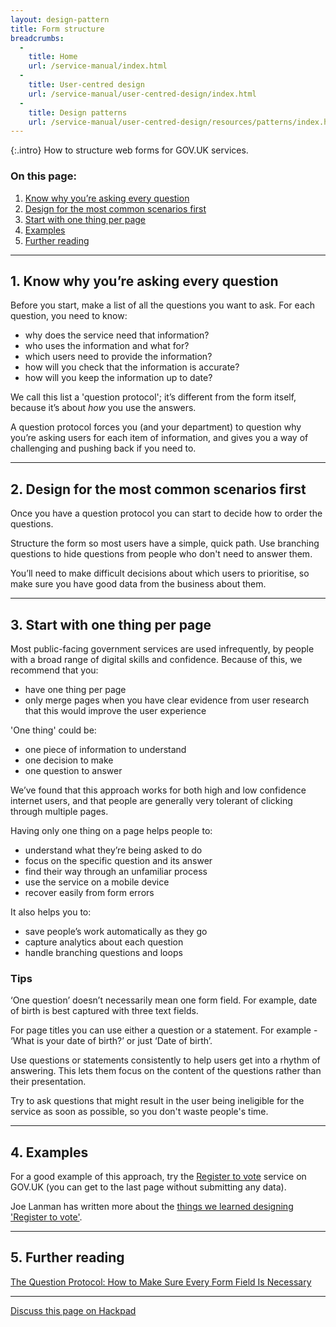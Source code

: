 ```yaml
---
layout: design-pattern
title: Form structure
breadcrumbs:
  -
    title: Home
    url: /service-manual/index.html
  -
    title: User-centred design
    url: /service-manual/user-centred-design/index.html
  -
    title: Design patterns
    url: /service-manual/user-centred-design/resources/patterns/index.html
---
```


{:.intro}
How to structure web forms for GOV.UK services.

### On this page:

1. [Know why you’re asking every question](#section-1)
2. [Design for the most common scenarios first](#section-2)
3. [Start with one thing per page](#section-3)
4. [Examples](#section-4)
5. [Further reading](#section-5)

---

<h2 class="heading-36" id="section-1">1. Know why you’re asking every question</h2>

Before you start, make a list of all the questions you want to ask. For each question, you need to know:

* why does the service need that information?
* who uses the information and what for?
* which users need to provide the information?
* how will you check that the information is accurate?
* how will you keep the information up to date?

We call this list a 'question protocol'; it’s different from the form itself, because it’s about *how* you use the answers.

A question protocol forces you (and your department) to question why you’re asking users for each item of information, and gives you a way of challenging and pushing back if you need to.


---


<h2 class="heading-36" id="section-2">2. Design for the most common scenarios first</h2>

Once you have a question protocol you can start to decide how to order the questions.

Structure the form so most users have a simple, quick path. Use branching questions to hide questions from people who don't need to answer them.

You’ll need to make difficult decisions about which users to prioritise, so make sure you have good data from the business about them.


---


<h2 class="heading-36" id="section-3">3. Start with one thing per page</h2>

Most public-facing government services are used infrequently, by people with a broad range of digital skills and confidence. Because of this, we recommend that you:

* have one thing per page
* only merge pages when you have clear evidence from user research that this would improve the user experience

'One thing' could be:

* one piece of information to understand
* one decision to make
* one question to answer

We’ve found that this approach works for both high and low confidence internet users, and that people are generally very tolerant of clicking through multiple pages.

Having only one thing on a page helps people to:

* understand what they’re being asked to do 
* focus on the specific question and its answer
* find their way through an unfamiliar process
* use the service on a mobile device
* recover easily from form errors

It also helps you to:

* save people’s work automatically as they go
* capture analytics about each question
* handle branching questions and loops


### Tips

‘One question’ doesn’t necessarily mean one form field. For example, date of birth is best captured with three text fields.

For page titles you can use either a question or a statement. For example - ‘What is your date of birth?’ or just ‘Date of birth’.

Use questions or statements consistently to help users get into a rhythm of answering. This lets them focus on the content of the questions rather than their presentation.

Try to ask questions that might result in the user being ineligible for the service as soon as possible, so you don't waste people's time.




---


<h2 class="heading-36" id="section-4">4. Examples</h2>


For a good example of this approach, try the [Register to vote](https://www.gov.uk/register-to-vote) service on GOV.UK (you can get to the last page without submitting any data).

Joe Lanman has written more about the [things we learned designing 'Register to vote'](https://designnotes.blog.gov.uk/2014/07/14/things-we-learnt-designing-register-to-vote/).


---


<h2 class="heading-36" id="section-5">5. Further reading</h2>


[The Question Protocol: How to Make Sure Every Form Field Is Necessary](http://www.uxmatters.com/mt/archives/2010/06/the-question-protocol-how-to-make-sure-every-form-field-is-necessary.php)


---

[Discuss this page on Hackpad](https://designpatterns.hackpad.com/Form-structure-XDwY2wv3lCn)
